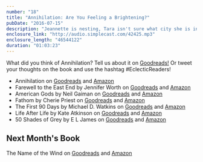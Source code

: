 ```yaml
---
number: "18"
title: "Annihilation: Are You Feeling a Brightening?"
pubDate: "2016-07-15"
description: "Jeannette is nesting, Tara isn't sure what city she is in, and Susan is spreading her spores - Area X style! We discuss the books we felt peer pressured into reading, ask the question 'What is it?' (a lot), and try to fill in the blanks that Annihilation leaves in its wake. Join us as we chat about this sci-fi thriller mystery and try to discern the truth of Area X."
enclosure_link: "http://audio.simplecast.com/42425.mp3"
enclosure_length: "46544122"
duration: "01:03:23"
---
```

What did you think of Annihilation? Tell us about it on [Goodreads!](https://www.goodreads.com/topic/show/18174069-annhilation) Or tweet your thoughts on the book and use the hashtag #EclecticReaders!

- Annihilation on [Goodreads](https://www.goodreads.com/book/show/17934530-annihilation) and [Amazon](https://www.amazon.com/Annihilation-Novel-Southern-Reach-Trilogy/dp/0374104093)
- Farewell to the East End by Jennifer Worth on [Goodreads](https://www.goodreads.com/book/show/6456879-farewell-to-the-east-end) and [Amazon](https://www.amazon.com/Farewell-East-End-Jennifer-Worth/dp/0753823063)
- American Gods by Neil Gaiman on [Goodreads](https://www.goodreads.com/book/show/30165203-american-gods) and [Amazon](https://www.amazon.com/American-Gods-Tenth-Anniversary-Novel-ebook/dp/B004YW4L5K)
- Fathom by Cherie Priest on [Goodreads](https://www.goodreads.com/book/show/1137217.Fathom) and [Amazon](https://www.amazon.com/Fathom-Cherie-Priest/dp/0765318407)
- The First 90 Days by Michael D. Watkins on [Goodreads](https://www.goodreads.com/book/show/15824358-the-first-90-days-updated-and-expanded) and [Amazon](https://www.amazon.com/First-90-Days-Strategies-Expanded/dp/1422188612)
- Life After Life by Kate Atkinson on [Goodreads](https://www.goodreads.com/book/show/15790842-life-after-life) and [Amazon](https://www.amazon.com/Life-After-Novel-Kate-Atkinson/dp/0316176486)
- 50 Shades of Grey by E L James on [Goodreads](https://www.goodreads.com/book/show/10818853-fifty-shades-of-grey) and [Amazon](https://www.amazon.com/Fifty-Shades-Grey-Book-Trilogy/dp/0345803485/ref=sr_1_2)


## Next Month's Book

The Name of the Wind on [Goodreads](https://www.goodreads.com/book/show/186074.The_Name_of_the_Wind) and [Amazon](https://www.amazon.com/Name-Wind-Kingkiller-Chronicles-Day/dp/075640407X)

